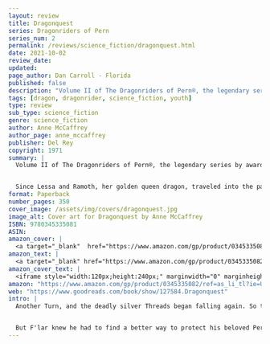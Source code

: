 ```yaml
---
layout: review
title: Dragonquest
series: Dragonriders of Pern
series_num: 2
permalink: /reviews/science_fiction/dragonquest.html
date: 2021-10-02
review_date: 
updated: 
page_author: Dan Carroll - Florida
published: false
description: "Volume II of The Dragonriders of Pern®, the legendary series by award-winning author Anne McCaffrey"
tags: [dragon, dragonrider, science_fiction, youth]
type: review
sub_type: science_fiction
genre: science_fiction
author: Anne McCaffrey
author_page: anne_mccaffrey
publisher: Del Rey
copyright: 1971
summary: |
  Volume II of The Dragonriders of Pern®, the legendary series by award-winning author Anne McCaffrey


  Since Lessa and Ramoth, her golden queen dragon, traveled into the past to bring forward a small army of dragons and riders to save their world from deadly alien spores, fear and desperation have spread across the land. But while the dragonriders struggle with threats both otherworldly and human, a young rider named F’nor and his brown dragon, Canth, hatch a bold plan to destroy the alien scourge at its source—the baleful red star that fills the heavens and promises doom to all.
format: Paperback
number_pages: 350
cover_image: /assets/img/covers/dragonquest.jpg
image_alt: Cover art for Dragonquest by Anne McCaffrey
ISBN: 9780345335081
ASIN: 
amazon_cover: |
  <a target="_blank"  href="https://www.amazon.com/gp/product/0345335082/ref=as_li_tl?ie=UTF8&camp=1789&creative=9325&creativeASIN=0345335082&linkCode=as2&tag=floridan21-20&linkId=d823934f76005ae4e14ae7de4f58bc43"><img border="0" src="//ws-na.amazon-adsystem.com/widgets/q?_encoding=UTF8&MarketPlace=US&ASIN=0345335082&ServiceVersion=20070822&ID=AsinImage&WS=1&Format=_SL250_&tag=floridan21-20" ></a>
amazon_text: |
  <a target="_blank" href="https://www.amazon.com/gp/product/0345335082/ref=as_li_tl?ie=UTF8&camp=1789&creative=9325&creativeASIN=0345335082&linkCode=as2&tag=floridan21-20&linkId=f8077e5f22abae9053ff678d87ac3038">Dragonquest (Dragonriders of Pern 2)</a>
amazon_cover_text: |
  <iframe style="width:120px;height:240px;" marginwidth="0" marginheight="0" scrolling="no" frameborder="0" src="//ws-na.amazon-adsystem.com/widgets/q?ServiceVersion=20070822&OneJS=1&Operation=GetAdHtml&MarketPlace=US&source=ac&ref=tf_til&ad_type=product_link&tracking_id=floridan21-20&marketplace=amazon&amp;region=US&placement=0345335082&asins=0345335082&linkId=d69473a60de9bec1ef097d6931fa04a9&show_border=false&link_opens_in_new_window=false&price_color=333333&title_color=0066c0&bg_color=ffffff"></iframe>
amazon: "https://www.amazon.com/gp/product/0345335082/ref=as_li_tl?ie=UTF8&tag=floridan21-20&camp=1789&creative=9325&linkCode=as2&creativeASIN=0345335082&linkId=49365ba24575950d4d0cdfa09aa70029"
web: "https://www.goodreads.com/book/show/127584.Dragonquest"
intro: |
  Another Turn, and the deadly silver Threads began falling again. So the bold dragonriders took to the air once more and their magnificent flying dragons swirled and swooped, belching flames that destroyed the shimmering strands before they reach the ground.


  But F'lar knew he had to find a better way to protect his beloved Pern, and he had to find it before the rebellious Oldtimers could breed anymore dissent... before his brother F'nor would be foolhardy enough to launch another suicide mission... and before those dratted fire-lizards could stir up any more trouble!
---
```



